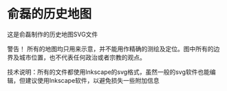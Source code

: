 # 俞磊的历史地图

这是俞磊制作的历史地图SVG文件


警告！ 所有的地图均只用来示意，并不能用作精确的测绘及定位。图中所有的边界及城市位置，也不代表任何政治或者宗教的观点。

技术说明：所有的文件都使用Inkscape的svg格式，虽然一般的svg软件也能编辑，但建议使用Inkscape软件，以避免损失一些附加信息

